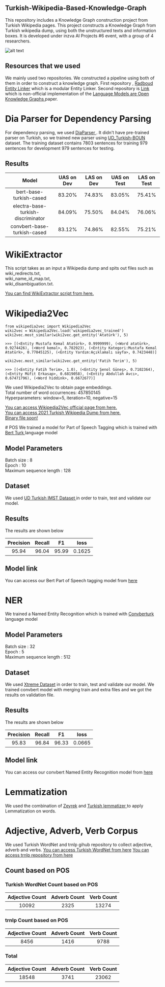 ## Turkish-Wikipedia-Based-Knowledge-Graph
This repository includes a Knowledge Graph construction project from Turkish Wikipedia pages. This project constructs a Knowledge Graph from Turkish wikipedia dump, using both the unstructured texts and information boxes. It is developed under inzva AI Projects #6 event, with a group of 4 researchers. 

![alt text](https://github.com/okanvk/Turkish-Wikipedia-Based-Knowledge-Graph/blob/main/img/ai6.jpeg?raw=true)

## Resources that we used
We mainly used two repositories. We constructed a pipeline using both of them in order to construct a knowledge graph. First repository , <a href="https://github.com/informagi/REL"> Radboud Entity Linker</a> which is a modular Entity Linker. 
Second repository is  <a href="https://github.com/theblackcat102/language-models-are-knowledge-graphs-pytorch"> Link </a> which is non-official implementation of the <a href="https://github.com/informagi/REL"> Language Models are Open Knowledge Graphs </a> paper.

# Dia Parser for Dependency Parsing
For dependency parsing, we used  <a href="https://github.com/Unipisa/diaparser"> DiaParser </a>. It didn't have pre-trained parser on Turkish, so we trained new parser using <a href="https://github.com/boun-tabi/UD_Turkish-BOUN"> UD_Turkish-BOUN </a> dataset.
The training dataset contains 7803 sentences for training 979 sentences for development 979 sentences for testing.
## Results

|               Model                 |  UAS on Dev    |  LAS on Dev  | UAS on Test | LAS on Test | 
|:-----------------------------------:|:--------------:|:----------:|:-----------:|:-------------:|
| bert-base-turkish-cased             |      83.20%    |   74.83%   |   83.05%    |     75.41%    |
| electra-base-turkish-discriminator  |      84.09%    |   75.50%   |   84.04%    |     76.06%    |
| convbert-base-turkish-cased         |      83.12%    |   74.86%   |   82.55%    |     75.21%    |


# WikiExtractor
This script takes as an input a Wikipedia dump and spits out files such as \
wiki_redirects.txt, \
wiki_name_id_map.txt, \
wiki_disambiguation.txt. 

<a href="https://github.com/informagi/REL/blob/master/scripts/WikiExtractor.py">You can find WikiExtractor script from here.</a>

# Wikipedia2Vec

```
from wikipedia2vec import Wikipedia2Vec
wiki2vec = Wikipedia2Vec.load('wikipedia2vec_trained')
wiki2vec.most_similar(wiki2vec.get_entity('Atatürk'), 5)

>>> [(<Entity Mustafa Kemal Atatürk>, 0.9999999), (<Word atatürk>, 0.9274426), (<Word kemal>, 0.782923), (<Entity Kategori:Mustafa Kemal Atatürk>, 0.77045125), (<Entity Yardım:Açıklamalı sayfa>, 0.7423448)]

```

```
wiki2vec.most_similar(wiki2vec.get_entity('Fatih Terim'), 5)

>>> [(<Entity Fatih Terim>, 1.0), (<Entity Şenol Güneş>, 0.7102364), (<Entity Müfit Erkasap>, 0.6819058), (<Entity Abdullah Avcı>, 0.67471796), (<Word hiddink>, 0.6672677)]

```
We used Wikipedia2Vec to obtain page embeddings. \
Total number of word occurrences: 457850145 \
Hyperparameters: window=5, iteration=10, negative=15 

<a href="https://wikipedia2vec.github.io/wikipedia2vec/pretrained/">You can access Wikipedia2Vec official page from here.</a> \
<a href="https://dumps.wikimedia.org/trwiki/20210220/">You can access 2021 Turkish Wikipedia Dump from here.</a> \
<a href="/">Binary file soon!</a> 

# POS
We trained a model for Part of Speech Tagging which is trained with <a href="https://huggingface.co/dbmdz/bert-base-turkish-128k-cased"> Bert Turk </a> language model

## Model Parameters
Batch size : 8 \
Epoch : 10 \
Maximum sequence length : 128

## Dataset
We used <a href="https://github.com/UniversalDependencies/UD_Turkish-IMST"> UD Turkish IMST Dataset </a> in order to train, test and validate our model.

## Results
The results are shown below

|  Precision |  Recall  | F1 | loss |
|:-----------------:|:--------------:|:----------:|:----------:|
|     95.94         |      96.04      |    95.99   |   0.1625


## Model link
You can access our Bert Part of Speech tagging model from <a href="https://huggingface.co/mustafabaris/tr_kg_pos_conllu_bert"> here </a>

# NER
We trained a Named Entity Recognition which is trained with <a href="https://huggingface.co/dbmdz/convbert-base-turkish-cased"> Convberturk </a> language model

## Model Parameters
Batch size : 32 \
Epoch : 5 \
Maximum sequence length : 512

## Dataset
We used <a href="https://arxiv.org/abs/2003.11080"> Xtreme Dataset</a> in order to train, test and validate our model.
We trained convbert model with merging train and extra files and we got the results on validation file. 

## Results
The results are shown below

|  Precision |  Recall  | F1 | loss |
|:-----------------:|:--------------:|:----------:|:----------:|
|     95.83         |      96.84      |    96.33   |   0.0665


## Model link
You can access our convbert Named Entity Recognition model from <a href="https://huggingface.co/Alaeddin/convbert-base-turkish-ner-cased"> here </a>

# Lemmatization
We used the combination of <a href="https://github.com/obulat/zeyrek/">Zeyrek</a>  and <a href="https://github.com/akoksal/Turkish-Lemmatizer">Turkish lemmatizer </a> to apply Lemmatization on words.


# Adjective, Adverb, Verb Corpus
We used Turkish WordNet and trnlp gihub repository to collect adjective, adverb and verbs.
<a href="https://github.com/StarlangSoftware/TurkishWordNet">You can access Turkish WordNet from here</a>
<a href="https://github.com/StarlangSoftware/TurkishWordNet">You can access trnlp repository from here</a>


## Count based on POS

### Turkish WordNet Count based on POS

|  Adjective Count  |  Adverb Count  | Verb Count | 
|:-----------------:|:--------------:|:----------:|
|     10092         |      2325      |    13274   |   

### trnlp Count based on POS

|  Adjective Count  |  Adverb Count  | Verb Count | 
|:-----------------:|:--------------:|:----------:|
|     8456          |      1416      |    9788    |   


### Total 

|  Adjective Count  |  Adverb Count  | Verb Count | 
|:-----------------:|:--------------:|:----------:|
|     18548         |      3741      |    23062   |   
